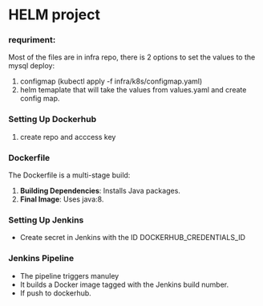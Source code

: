 #  HELM project


### requriment:

Most of the files are in infra repo, there is 2 options to set the values to the mysql deploy:

1. configmap (kubectl apply -f infra/k8s/configmap.yaml)
2. helm temaplate that will take the values from values.yaml and create config map. 

### Setting Up Dockerhub
1. create repo and acccess key 

### Dockerfile
The Dockerfile is a multi-stage build:
1. **Building Dependencies**: Installs Java packages.
2. **Final Image**: Uses java:8.

### Setting Up Jenkins
- Create secret in Jenkins with the ID DOCKERHUB_CREDENTIALS_ID

### Jenkins Pipeline
- The pipeline triggers manuley
- It builds a Docker image tagged with the Jenkins build number.
- If push to dockerhub.